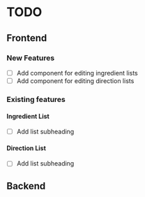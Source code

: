 
# TODO

## Frontend

### New Features
- [ ] Add component for editing ingredient lists
- [ ] Add component for editing direction lists

### Existing features

#### Ingredient List
- [ ] Add list subheading

#### Direction List
- [ ] Add list subheading

## Backend